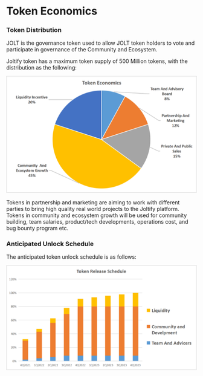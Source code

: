 # Token Economics

### Token Distribution

JOLT is the governance token used to allow JOLT token holders to vote and participate in governance of the Community and Ecosystem.

Joltify token has a maximum token supply of 500 Million tokens, with the distribution as the following:

![](<../../.gitbook/assets/TokenEconomics1 (2) (1).png>)

Tokens in partnership and marketing are aiming to work with different parties to bring high quality real world projects to the Joltify platform. Tokens in community and ecosystem growth will be used for community building, team salaries, product/tech developments, operations cost, and bug bounty program etc.

### Anticipated Unlock Schedule

The anticipated token unlock schedule is as follows:

![](<../../.gitbook/assets/TokenReleaseSchedule (1).png>)
